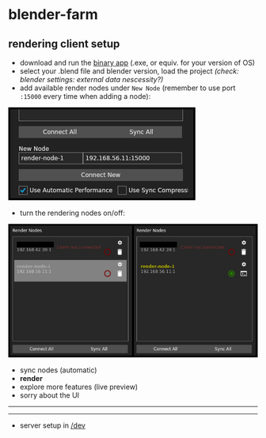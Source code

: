 # blender-farm

## rendering client setup

- download and run the [binary app](https://github.com/LogicReinc/LogicReinc.BlendFarm/releases) (.exe, or equiv. for your version of OS)
- select your .blend file and blender version, load the project *(check: blender settings: external data nescessity?)*
- add available render nodes under `New Node` (remember to use port `:15000` every time when adding a node):

![add render nodes here](https://github.com/tweetlol/blender-farm/blob/main/dev/images/add-render-node.jpg?raw=true)

- turn the rendering nodes on/off:

![render nodes off/on](https://github.com/tweetlol/blender-farm/blob/main/dev/images/render-nodes-on-off.jpg?raw=true)

- sync nodes (automatic)
- **render**
- explore more features (live preview)
- sorry about the UI

___
___

- server setup in [/dev](https://github.com/tweetlol/blender-farm/tree/main/dev)
